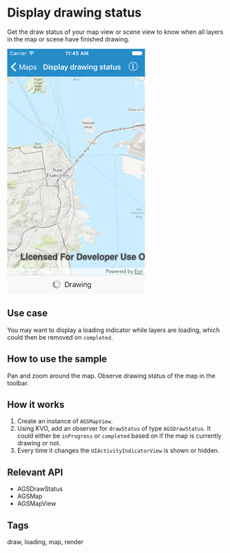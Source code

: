 # Display drawing status

Get the draw status of your map view or scene view to know when all layers in the map or scene have finished drawing.

![Image of display drawing status](display-drawing-status.png)

## Use case

You may want to display a loading indicator while layers are loading, which could then be removed on `completed`.

## How to use the sample

Pan and zoom around the map. Observe drawing status of the map in the toolbar.

## How it works

1. Create an instance of `AGSMapView`.
2. Using KVO, add an observer for `drawStatus` of type `AGSDrawStatus`. It could either be `inProgress` or `completed` based on if the map is currently drawing or not.
3. Every time it changes the `UIActivityIndicatorView` is shown or hidden.

## Relevant API

* AGSDrawStatus
* AGSMap
* AGSMapView

## Tags

draw, loading, map, render
